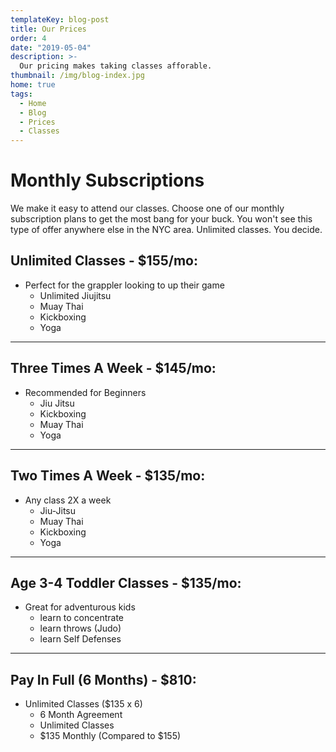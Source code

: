 ```yaml
---
templateKey: blog-post
title: Our Prices
order: 4
date: "2019-05-04"
description: >-
  Our pricing makes taking classes afforable.
thumbnail: /img/blog-index.jpg
home: true
tags:
  - Home
  - Blog
  - Prices
  - Classes
---
```


# Monthly Subscriptions

We make it easy to attend our classes. Choose one of our monthly subscription plans to get the most bang for your buck. You won't see this type of offer anywhere else in the NYC area. Unlimited classes. You decide.

## Unlimited Classes - \$155/mo:

- Perfect for the grappler looking to up their game
  - Unlimited Jiujitsu
  - Muay Thai
  - Kickboxing
  - Yoga

---

## Three Times A Week - \$145/mo:

- Recommended for Beginners
  - Jiu Jitsu
  - Kickboxing
  - Muay Thai
  - Yoga

---

## Two Times A Week - \$135/mo:

- Any class 2X a week
  - Jiu-Jitsu
  - Muay Thai
  - Kickboxing
  - Yoga

---

## Age 3-4 Toddler Classes - \$135/mo:

- Great for adventurous kids
  - learn to concentrate
  - learn throws (Judo)
  - learn Self Defenses

---

## Pay In Full (6 Months) - \$810:

- Unlimited Classes (\$135 x 6)
  - 6 Month Agreement
  - Unlimited Classes
  - $135 Monthly (Compared to $155)

